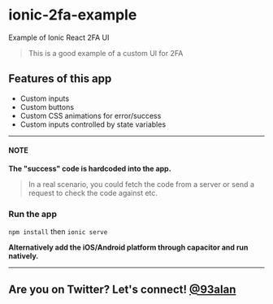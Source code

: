 # ionic-2fa-example
Example of Ionic React 2FA UI

> This is a good example of a custom UI for 2FA

## Features of this app
* Custom inputs
* Custom buttons
* Custom CSS animations for error/success
* Custom inputs controlled by state variables

---

#### NOTE
**The "success" code is hardcoded into the app.**
> In a real scenario, you could fetch the code from a server or send a request to check the code against etc.

### Run the app
`npm install` then `ionic serve`

**Alternatively add the iOS/Android platform through capacitor and run natively.**

---
## Are you on Twitter? Let's connect! [@93alan](https://twitter.com/93alan)
